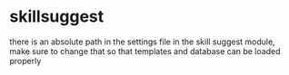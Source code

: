 skillsuggest
============
there is an absolute path in the settings file in the skill suggest module, make sure to change that so that templates and database can be loaded properly

